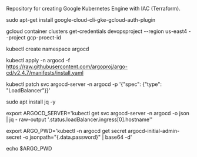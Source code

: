 Repository for creating Google Kubernetes Engine with IAC (Terraform).

sudo apt-get install google-cloud-cli-gke-gcloud-auth-plugin

gcloud container clusters get-credentials devopsproject --region us-east4 --project gcp-proect-id

kubectl create namespace argocd

kubectl apply -n argocd -f https://raw.githubusercontent.com/argoproj/argo-cd/v2.4.7/manifests/install.yaml

kubectl patch svc argocd-server -n argocd -p '{"spec": {"type": "LoadBalancer"}}'

sudo apt install jq -y

export ARGOCD_SERVER='kubectl get svc argocd-server -n argocd -o json | jq - raw-output '.status.loadBalancer.ingress[0].hostname''

export ARGO_PWD='kubectl -n argocd get secret argocd-initial-admin-secret -o jsonpath="{.data.password}" | base64 -d'

echo $ARGO_PWD